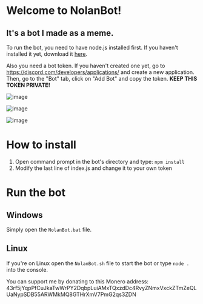 # Welcome to NolanBot!
## It's a bot I made as a meme.

To run the bot, you need to have node.js installed first. If you haven't installed it yet, download it [here](https://nodejs.org/en/download/).

Also you need a bot token. If you haven't created one yet, go to https://discord.com/developers/applications/ and create a new application. Then, go to the "Bot" tab, click on "Add Bot" and copy the token. **KEEP THIS TOKEN PRIVATE!**

![image](https://i.imgur.com/0Mowj08.png)

![image](https://i.imgur.com/noXpW6K.png)

![image](https://i.imgur.com/Pj6yQO6.png)

# How to install
1) Open command prompt in the bot's directory and type: `npm install`
2) Modify the last line of index.js and change it to your own token

# Run the bot
## Windows
Simply open the `NolanBot.bat` file.

## Linux
If you're on Linux open the `NolanBot.sh` file to start the bot or type `node .` into the console.

You can support me by donating to this Monero address: 43rf5jYqpPfCuJkaTwWrPY2DqbpLuiAMxTQxzdDc4RvyZNmxVxckZTmZeQLUaNypSDB55ARWMkMQ8GTHrXmV7PmG2qs3ZDN
